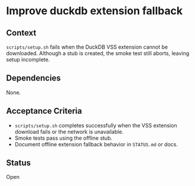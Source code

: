 # Improve duckdb extension fallback

## Context
`scripts/setup.sh` fails when the DuckDB VSS extension cannot be downloaded.
Although a stub is created, the smoke test still aborts, leaving setup
incomplete.

## Dependencies
None.

## Acceptance Criteria
- `scripts/setup.sh` completes successfully when the VSS extension download
  fails or the network is unavailable.
- Smoke tests pass using the offline stub.
- Document offline extension fallback behavior in `STATUS.md` or docs.

## Status
Open

